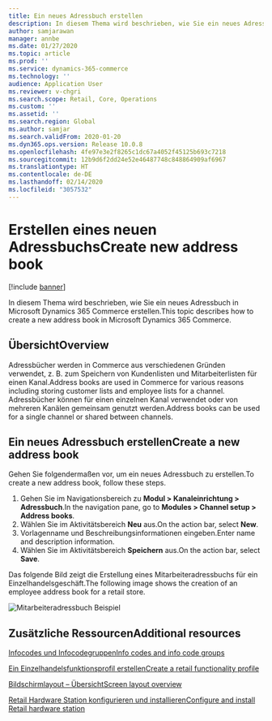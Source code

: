 ```yaml
---
title: Ein neues Adressbuch erstellen
description: In diesem Thema wird beschrieben, wie Sie ein neues Adressbuch in Microsoft Dynamics 365 Commerce erstellen.
author: samjarawan
manager: annbe
ms.date: 01/27/2020
ms.topic: article
ms.prod: ''
ms.service: dynamics-365-commerce
ms.technology: ''
audience: Application User
ms.reviewer: v-chgri
ms.search.scope: Retail, Core, Operations
ms.custom: ''
ms.assetid: ''
ms.search.region: Global
ms.author: samjar
ms.search.validFrom: 2020-01-20
ms.dyn365.ops.version: Release 10.0.8
ms.openlocfilehash: 4fe97e3e2f8265c1dc67a4052f45125b693c7218
ms.sourcegitcommit: 12b9d6f2dd24e52e46487748c848864909af6967
ms.translationtype: HT
ms.contentlocale: de-DE
ms.lasthandoff: 02/14/2020
ms.locfileid: "3057532"
---
```

# <a name="create-new-address-book"></a><span data-ttu-id="78c86-103">Erstellen eines neuen Adressbuchs</span><span class="sxs-lookup"><span data-stu-id="78c86-103">Create new address book</span></span>


[!include [banner](includes/banner.md)]

<span data-ttu-id="78c86-104">In diesem Thema wird beschrieben, wie Sie ein neues Adressbuch in Microsoft Dynamics 365 Commerce erstellen.</span><span class="sxs-lookup"><span data-stu-id="78c86-104">This topic describes how to create a new address book in Microsoft Dynamics 365 Commerce.</span></span>

## <a name="overview"></a><span data-ttu-id="78c86-105">Übersicht</span><span class="sxs-lookup"><span data-stu-id="78c86-105">Overview</span></span>

<span data-ttu-id="78c86-106">Adressbücher werden in Commerce aus verschiedenen Gründen verwendet, z. B. zum Speichern von Kundenlisten und Mitarbeiterlisten für einen Kanal.</span><span class="sxs-lookup"><span data-stu-id="78c86-106">Address books are used in Commerce for various reasons including storing customer lists and employee lists for a channel.</span></span> <span data-ttu-id="78c86-107">Adressbücher können für einen einzelnen Kanal verwendet oder von mehreren Kanälen gemeinsam genutzt werden.</span><span class="sxs-lookup"><span data-stu-id="78c86-107">Address books can be used for a single channel or shared between channels.</span></span>

## <a name="create-a-new-address-book"></a><span data-ttu-id="78c86-108">Ein neues Adressbuch erstellen</span><span class="sxs-lookup"><span data-stu-id="78c86-108">Create a new address book</span></span>

<span data-ttu-id="78c86-109">Gehen Sie folgendermaßen vor, um ein neues Adressbuch zu erstellen.</span><span class="sxs-lookup"><span data-stu-id="78c86-109">To create a new address book, follow these steps.</span></span>
 
1. <span data-ttu-id="78c86-110">Gehen Sie im Navigationsbereich zu **Modul \> Kanaleinrichtung \> Adressbuch**.</span><span class="sxs-lookup"><span data-stu-id="78c86-110">In the navigation pane, go to **Modules \> Channel setup \> Address books**.</span></span>
1. <span data-ttu-id="78c86-111">Wählen Sie im Aktivitätsbereich **Neu** aus.</span><span class="sxs-lookup"><span data-stu-id="78c86-111">On the action bar, select **New**.</span></span>
1. <span data-ttu-id="78c86-112">Vorlagenname und Beschreibungsinformationen eingeben.</span><span class="sxs-lookup"><span data-stu-id="78c86-112">Enter name and description information.</span></span>
1. <span data-ttu-id="78c86-113">Wählen Sie im Aktivitätsbereich **Speichern** aus.</span><span class="sxs-lookup"><span data-stu-id="78c86-113">On the action bar, select **Save**.</span></span>

<span data-ttu-id="78c86-114">Das folgende Bild zeigt die Erstellung eines Mitarbeiteradressbuchs für ein Einzelhandelsgeschäft.</span><span class="sxs-lookup"><span data-stu-id="78c86-114">The following image shows the creation of an employee address book for a retail store.</span></span>

![Mitarbeiteradressbuch Beispiel](media/address-books.png)

## <a name="additional-resources"></a><span data-ttu-id="78c86-116">Zusätzliche Ressourcen</span><span class="sxs-lookup"><span data-stu-id="78c86-116">Additional resources</span></span>

[<span data-ttu-id="78c86-117">Infocodes und Infocodegruppen</span><span class="sxs-lookup"><span data-stu-id="78c86-117">Info codes and info code groups</span></span>](info-codes-retail.md)           

[<span data-ttu-id="78c86-118">Ein Einzelhandelsfunktionsprofil erstellen</span><span class="sxs-lookup"><span data-stu-id="78c86-118">Create a retail functionality profile</span></span>](retail-functionality-profile.md)      

[<span data-ttu-id="78c86-119">Bildschirmlayout – Übersicht</span><span class="sxs-lookup"><span data-stu-id="78c86-119">Screen layout overview</span></span>](pos-screen-layouts.md)       

[<span data-ttu-id="78c86-120">Retail Hardware Station konfigurieren und installieren</span><span class="sxs-lookup"><span data-stu-id="78c86-120">Configure and install Retail hardware station</span></span>](retail-hardware-station-configuration-installation.md)  
